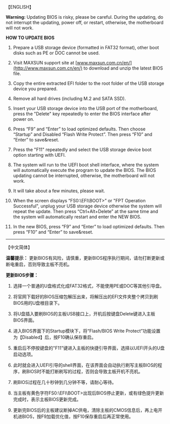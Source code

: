 【ENGLISH】

**Warning:** Updating BIOS is risky, please be careful. During the updating, do not interrupt the updating, power off, or restart, otherwise, the motherboard will not work.

**HOW TO UPDATE BIOS**

1. Prepare a USB storage device (formatted in FAT32 format), other boot disks such as PE or DOC cannot be used.

2. Visit MAXSUN support site at [www.maxsun.com.cn/en/](http://www.maxsun.com.cn/en/) to download and unzip the latest BIOS file.

3. Copy the entire extracted EFI folder to the root folder of the USB storage device you prepared.

4. Remove all hard drives (including M.2 and SATA SSD).

5. Insert your USB storage device into the USB port of the motherboard, press the "Delete" key repeatedly to enter the BIOS interface after power on.

6. Press “F9” and “Enter” to load optimized defaults. Then choose “Startup” and Disabled “Flash Write Protect”. Then press “F10” and “Enter” to save&reset.

7. Press the "F11" repeatedly and select the USB storage device boot option starting with UEFI.

8. The system will run to the UEFI boot shell interface, where the system will automatically execute the program to update the BIOS. The BIOS updating cannot be interrupted, otherwise, the motherboard will not work.

9. It will take about a few minutes, please wait.

10. When the screen displays “FS0:\EFI\BOOT>” or "FPT Operation Successful", unplug your USB storage device otherwise the system will repeat the update. Then press “Ctrl+Alt+Delete” at the same time and the system will automatically restart and enter the NEW BIOS.

11. In the new BIOS, press “F9” and “Enter” to load optimized defaults. Then press “F10” and “Enter” to save&reset.

---

【中文简体】

**温馨提示：** 更新BIOS有风险，请慎重，更新BIOS程序执行期间，请勿打断更新或断电重启，否则导致主板不亮机。

**更新BIOS步骤：**

1. 选择一个普通的U盘格式化成FAT32格式，不能使用PE或DOC等其他引导盘。

2. 将官网下载好的BIOS压缩包解压出来，将解压出的EFI文件夹整个拷贝到刷BIOS用的U盘根目录下。

3. 将U盘插入要刷BIOS的主板USB接口上，开机后按键盘Delete键进入主板BIOS界面。

4. 进入BIOS界面下的Startup模块下，将“Flash/BIOS Write Protect”功能设置为【Disabled】后，按F10确认保存重启。

5. 重启后不停按键盘的"F11"键进入主板的快捷引导界面，选择以UEFI开头的U盘启动选项。

6. 此时就会进入UEFI引导的shell界面，在该界面会自动执行刷写主板BIOS的程序，刷BIOS时不能打断刷写的过程，否则会导致主板开机不亮机。

7. 刷BIOS过程在几十秒钟到几分钟不等，请耐心等待。

8. 当主板有黄色字符FS0:\EFI\BOOT>出现后BIOS停止更新，或有绿色提升更新完成时，表示主板BIOS更新完成。

9. 更新完BIOS后的主板建议断掉AC供电，清除主板的CMOS信息后，再上电开机进BIOS，按F9加载优化值，按F10保存重启后再正常使用。
